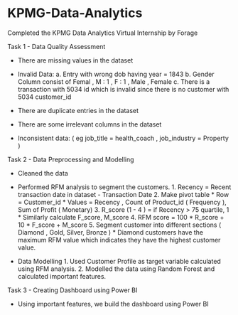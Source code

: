 # KPMG-Data-Analytics
Completed the KPMG Data Analytics Virtual Internship by Forage

Task 1 - Data Quality Assessment
 * There are missing values in the dataset

 * Invalid Data: 
          a. Entry with wrong dob having year = 1843 
          b. Gender Column consist of Femal , M : 1 , F : 1 , Male , Female
          c. There is a transaction with 5034 id which is invalid since there is no customer with 5034 customer_id
          
 * There are duplicate entries in the dataset

 * There are some irrelevant columns in the dataset

 * Inconsistent data: ( eg job_title = health_coach , job_industry = Property )

Task 2 - Data Preprocessing and Modelling
 * Cleaned the data 

 * Performed RFM analysis to segment the customers.
           1. Recency = Recent transaction date in dataset - Transaction Date
           2. Make pivot table
                    * Row = Customer_id
                    * Values = Recency , Count of Product_id ( Frequency ), Sum of Profit ( Monetary)
           3. R_score (1 - 4 ) = if Recency > 75 quartile, 1
                    * Similarly calculate F_score, M_score
           4. RFM score = 100 * R_score + 10 * F_score + M_score
           5. Segment customer into different sections ( Diamond , Gold, Silver, Bronze )
                    * Diamond customers have the maximum RFM value which indicates they have the highest customer value.

 * Data Modelling
           1. Used Customer Profile as target variable calculated using RFM analysis.
           2. Modelled the data using Random Forest and calculated important features.


Task 3 - Creating Dashboard using Power BI
 * Using important features, we build the dashboard using Power BI


